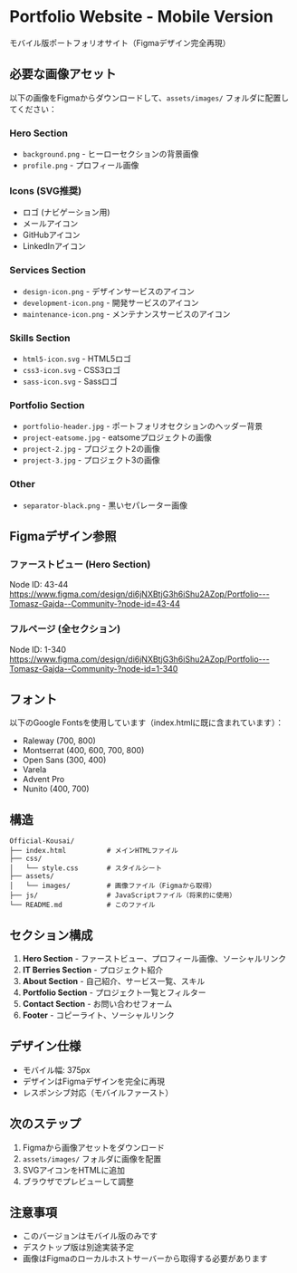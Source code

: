 # Portfolio Website - Mobile Version

モバイル版ポートフォリオサイト（Figmaデザイン完全再現）

## 必要な画像アセット

以下の画像をFigmaからダウンロードして、`assets/images/` フォルダに配置してください：

### Hero Section
- `background.png` - ヒーローセクションの背景画像
- `profile.png` - プロフィール画像

### Icons (SVG推奨)
- ロゴ (ナビゲーション用)
- メールアイコン
- GitHubアイコン
- LinkedInアイコン

### Services Section
- `design-icon.png` - デザインサービスのアイコン
- `development-icon.png` - 開発サービスのアイコン
- `maintenance-icon.png` - メンテナンスサービスのアイコン

### Skills Section
- `html5-icon.svg` - HTML5ロゴ
- `css3-icon.svg` - CSS3ロゴ
- `sass-icon.svg` - Sassロゴ

### Portfolio Section
- `portfolio-header.jpg` - ポートフォリオセクションのヘッダー背景
- `project-eatsome.jpg` - eatsomeプロジェクトの画像
- `project-2.jpg` - プロジェクト2の画像
- `project-3.jpg` - プロジェクト3の画像

### Other
- `separator-black.png` - 黒いセパレーター画像

## Figmaデザイン参照

### ファーストビュー (Hero Section)
Node ID: 43-44
https://www.figma.com/design/di6jNXBtjG3h6iShu2AZop/Portfolio---Tomasz-Gajda--Community-?node-id=43-44

### フルページ (全セクション)
Node ID: 1-340
https://www.figma.com/design/di6jNXBtjG3h6iShu2AZop/Portfolio---Tomasz-Gajda--Community-?node-id=1-340

## フォント

以下のGoogle Fontsを使用しています（index.htmlに既に含まれています）：

- Raleway (700, 800)
- Montserrat (400, 600, 700, 800)
- Open Sans (300, 400)
- Varela
- Advent Pro
- Nunito (400, 700)

## 構造

```
Official-Kousai/
├── index.html          # メインHTMLファイル
├── css/
│   └── style.css       # スタイルシート
├── assets/
│   └── images/         # 画像ファイル（Figmaから取得）
├── js/                 # JavaScriptファイル（将来的に使用）
└── README.md           # このファイル
```

## セクション構成

1. **Hero Section** - ファーストビュー、プロフィール画像、ソーシャルリンク
2. **IT Berries Section** - プロジェクト紹介
3. **About Section** - 自己紹介、サービス一覧、スキル
4. **Portfolio Section** - プロジェクト一覧とフィルター
5. **Contact Section** - お問い合わせフォーム
6. **Footer** - コピーライト、ソーシャルリンク

## デザイン仕様

- モバイル幅: 375px
- デザインはFigmaデザインを完全に再現
- レスポンシブ対応（モバイルファースト）

## 次のステップ

1. Figmaから画像アセットをダウンロード
2. `assets/images/` フォルダに画像を配置
3. SVGアイコンをHTMLに追加
4. ブラウザでプレビューして調整

## 注意事項

- このバージョンはモバイル版のみです
- デスクトップ版は別途実装予定
- 画像はFigmaのローカルホストサーバーから取得する必要があります
